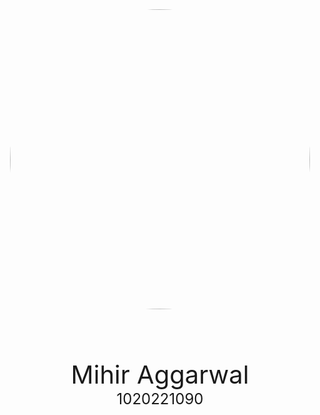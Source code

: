 <div style="display: flex; flex-direction: column; align-items: center; gap: 2vh">
    <img src="https://github.com/mihiraggarwal.png" style="border-radius: 50%; width: 50vw">
    <div style="display: flex; flex-direction: column; align-items: center">
        <div style="font-size: 2.5rem">Mihir Aggarwal</div>
        <div style="font-size: 1.5rem">1020221090</div>
    </div>
</div>
